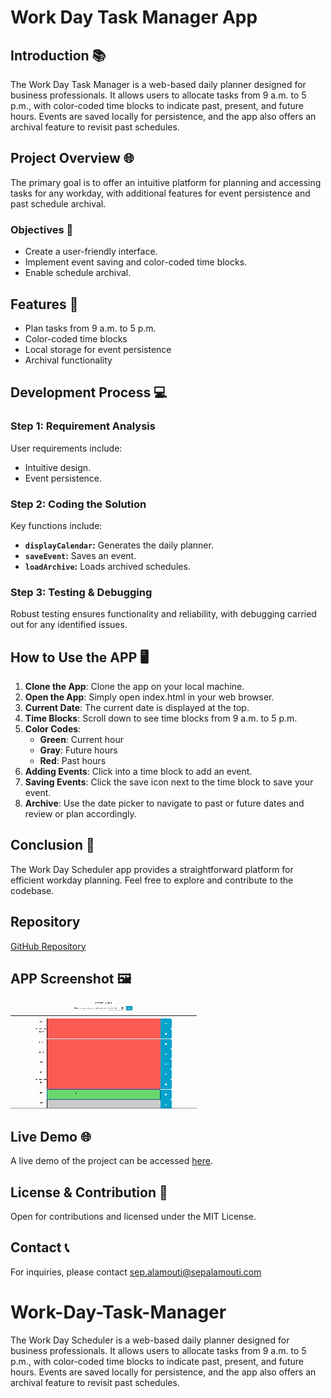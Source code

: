
# Work Day Task Manager App

## Introduction 📚

The Work Day Task Manager is a web-based daily planner designed for business professionals. It allows users to allocate tasks from 9 a.m. to 5 p.m., with color-coded time blocks to indicate past, present, and future hours. Events are saved locally for persistence, and the app also offers an archival feature to revisit past schedules.

## Project Overview 🌐

The primary goal is to offer an intuitive platform for planning and accessing tasks for any workday, with additional features for event persistence and past schedule archival.

### Objectives 🎯

- Create a user-friendly interface.
- Implement event saving and color-coded time blocks.
- Enable schedule archival.

## Features 📝

- Plan tasks from 9 a.m. to 5 p.m.
- Color-coded time blocks
- Local storage for event persistence
- Archival functionality

## Development Process 💻

### Step 1: Requirement Analysis

User requirements include:
- Intuitive design.
- Event persistence.

### Step 2: Coding the Solution

Key functions include:

- **`displayCalendar`:** Generates the daily planner.
- **`saveEvent`:** Saves an event.
- **`loadArchive`:** Loads archived schedules.

### Step 3: Testing & Debugging

Robust testing ensures functionality and reliability, with debugging carried out for any identified issues.

## How to Use the APP 🖥️

1. **Clone the App**: Clone the app on your local machine.
1. **Open the App**: Simply open index.html in your web browser.
2. **Current Date**: The current date is displayed at the top.
3. **Time Blocks**: Scroll down to see time blocks from 9 a.m. to 5 p.m.
4. **Color Codes**:
    - **Green**: Current hour
    - **Gray**: Future hours
    - **Red**: Past hours
5. **Adding Events**: Click into a time block to add an event.
6. **Saving Events**: Click the save icon next to the time block to save your event.
7. **Archive**: Use the date picker to navigate to past or future dates and review or plan accordingly.

## Conclusion 🏁

The Work Day Scheduler app provides a straightforward platform for efficient workday planning. Feel free to explore and contribute to the codebase.

## Repository
[GitHub Repository](https://github.com/MrSep01/Work-Day-Task-Manager)


## APP Screenshot 🖼️

![App-Demo](./assets/images/Work-task-manager.gif)

## Live Demo 🌐
A live demo of the project can be accessed [here](https://mrsep01.github.io/Work-Day-Task-Manager).


## License & Contribution 📜

Open for contributions and licensed under the MIT License.

## Contact 📞

For inquiries, please contact sep.alamouti@sepalamouti.com

# Work-Day-Task-Manager
The Work Day Scheduler is a web-based daily planner designed for business professionals. It allows users to allocate tasks from 9 a.m. to 5 p.m., with color-coded time blocks to indicate past, present, and future hours. Events are saved locally for persistence, and the app also offers an archival feature to revisit past schedules.

